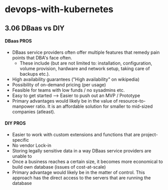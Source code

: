 # devops-with-kubernetes

## 3.06 DBaas vs DIY

#### DBaas PROS

- DBaas service providers often offer multiple features that remedy pain points that DBA's face often.
  - These include (but are not limited to: installation, configuration, volume provision, hardware and network setup, taking care of backups etc.).
- High availability guarantees ("High availability" on wikipedia)
- Possibility of on-demand pricing (per usage)
- Feasible for teams with low funds / no sysadmins etc.
- Easy to get started --> Easier to push out an MVP / Prototype
- Primary advantages would likely be in the value of resource-to-manpower ratio. It is an affordable solution for smaller to mid-sized companies (atleast).

#### DIY PROS

- Easier to work with custom extensions and functions that are project-specific
- No vendor Lock-in
- Storing legally sensitive data in a way DBaas service providers are unable to
- Once a business reaches a certain size, it becomes more economical to build own database (issues of cost-at-scale)
- Primary advantage would likely be in the matter of control. This approach has the direct access to the servers that are running the database
